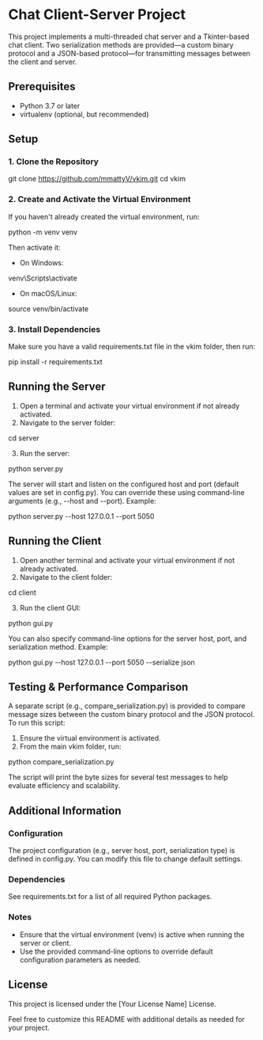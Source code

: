 # Chat Client-Server Project

This project implements a multi-threaded chat server and a Tkinter-based chat client. Two serialization methods are provided—a custom binary protocol and a JSON-based protocol—for transmitting messages between the client and server.

## Prerequisites
* Python 3.7 or later
* virtualenv (optional, but recommended)

## Setup

### 1. Clone the Repository
git clone https://github.com/mmattyV/vkim.git
cd vkim

### 2. Create and Activate the Virtual Environment
If you haven't already created the virtual environment, run:

python -m venv venv

Then activate it:
* On Windows:

venv\Scripts\activate

* On macOS/Linux:

source venv/bin/activate

### 3. Install Dependencies
Make sure you have a valid requirements.txt file in the vkim folder, then run:

pip install -r requirements.txt

## Running the Server

1. Open a terminal and activate your virtual environment if not already activated.
2. Navigate to the server folder:

cd server

3. Run the server:

python server.py

The server will start and listen on the configured host and port (default values are set in config.py). You can override these using command-line arguments (e.g., --host and --port).
Example:

python server.py --host 127.0.0.1 --port 5050

## Running the Client

1. Open another terminal and activate your virtual environment if not already activated.
2. Navigate to the client folder:

cd client

3. Run the client GUI:

python gui.py

You can also specify command-line options for the server host, port, and serialization method.
Example:

python gui.py --host 127.0.0.1 --port 5050 --serialize json

## Testing & Performance Comparison

A separate script (e.g., compare_serialization.py) is provided to compare message sizes between the custom binary protocol and the JSON protocol. To run this script:
1. Ensure the virtual environment is activated.
2. From the main vkim folder, run:

python compare_serialization.py

The script will print the byte sizes for several test messages to help evaluate efficiency and scalability.

## Additional Information

### Configuration
The project configuration (e.g., server host, port, serialization type) is defined in config.py. You can modify this file to change default settings.

### Dependencies
See requirements.txt for a list of all required Python packages.

### Notes
* Ensure that the virtual environment (venv) is active when running the server or client.
* Use the provided command-line options to override default configuration parameters as needed.

## License

This project is licensed under the [Your License Name] License.

Feel free to customize this README with additional details as needed for your project.
